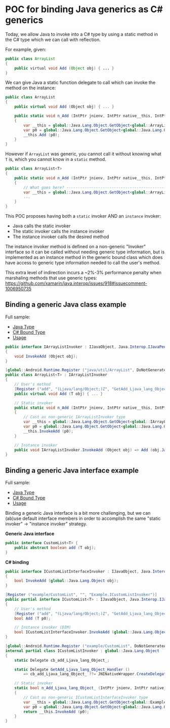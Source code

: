 # POC for binding Java generics as C# generics

Today, we allow Java to invoke into a C# type by using a static method in the C# type which we can call with reflection.

For example, given:

```java
public class ArrayList
{
	public virtual void Add (Object obj) { ... }
}
```

We can give Java a static function delegate to call which can invoke the method on the instance:

```csharp
public class ArrayList
{
	public virtual void Add (Object obj) { ... }

	public static void n_Add (IntPtr jnienv, IntPtr native__this, IntPtr native_p0)
	{
		var __this = global::Java.Lang.Object.GetObject<global::ArrayList> (jnienv, native__this, JniHandleOwnership.DoNotTransfer);
		var p0 = global::Java.Lang.Object.GetObject<global::Java.Lang.Object> (native_p0, JniHandleOwnership.DoNotTransfer);
		__this.Add (p0);
	}
}
```

However if `ArrayList` was generic, you cannot call it without knowing what `T` is, which you cannot know in a `static` method.

```csharp
public class ArrayList<T>
{
	public static void n_Add (IntPtr jnienv, IntPtr native__this, IntPtr native_p0)
	{
		// What goes here? ------------------------------------------------˅
		var __this = global::Java.Lang.Object.GetObject<global::ArrayList<???> (jnienv, native__this, JniHandleOwnership.DoNotTransfer);
		...
	}
}
```

This POC proposes having both a `static` invoker AND an `instance` invoker:
- Java calls the static invoker
- The static invoker calls the instance invoker
- The instance invoker calls the desired method

The instance invoker method is defined on a non-generic "Invoker" interface so it can be called without needing generic type information,
but is implemented as an instance method in the generic bound class which does have access to generic type information needed to call the user's method.

This extra level of indirection incurs a ~2%-3% performance penalty when marshaling methods that use generic types:
https://github.com/xamarin/java.interop/issues/918#issuecomment-1006950735

## Binding a generic Java class example

Full sample:
- [Java Type](https://github.com/jpobst/GenericBindingPrototype/blob/main/java/GenericType.java)
- [C# Bound Type](https://github.com/jpobst/GenericBindingPrototype/blob/main/Generic-Binding-Lib/Additions/Example.GenericType.cs)
- [Usage](https://github.com/jpobst/GenericBindingPrototype/blob/main/Generic-Binding-Lib-Sample/MainActivity.cs#L77-L98)

```csharp
public interface IArrayListInvoker : IJavaObject, Java.Interop.IJavaPeerable
{
	void InvokeAdd (Object obj);
}

[global::Android.Runtime.Register ("java/util/ArrayList", DoNotGenerateAcw=true)]
public class ArrayList<T> : IArrayListInvoker
{
	// User's method
	[Register ("add", "(Ljava/lang/Object;)Z", "GetAdd_Ljava_lang_Object_Handler")]
	public virtual void Add (T obj) { ... }

	// Static invoker
	public static void n_Add (IntPtr jnienv, IntPtr native__this, IntPtr native_p0)
	{
		// Cast as non-generic IArrayListInvoker type
		var __this = global::Java.Lang.Object.GetObject<global::IArrayListInvoker> (jnienv, native__this, JniHandleOwnership.DoNotTransfer);
		var p0 = global::Java.Lang.Object.GetObject<global::Java.Lang.Object> (native_p0, JniHandleOwnership.DoNotTransfer);
		__this.InvokeAdd (p0);
	}

	// Instance invoker
	public void IArrayListInvoker.InvokeAdd (Object obj) => Add (obj.JavaCast<T> ());
}
```

## Binding a generic Java interface example

Full sample:
- [Java Type](https://github.com/jpobst/GenericBindingPrototype/blob/main/java/CustomList.java)
- [C# Bound Type](https://github.com/jpobst/GenericBindingPrototype/blob/main/Generic-Binding-Lib/Additions/Example.ICustomList.cs)
- [Usage](https://github.com/jpobst/GenericBindingPrototype/blob/main/Generic-Binding-Lib-Sample/MainActivity.cs#L27-L52)

Binding a generic Java interface is a bit more challenging, but we can (ab)use default interface
members in order to accomplish the same "static invoker" -> "instance invoker" strategy.

**Generic Java interface**

```java
public interface CustomList<T> {
	public abstract boolean add (T obj);
}
```

**C# binding**

```csharp
public interface ICustomListInterfaceInvoker : IJavaObject, Java.Interop.IJavaPeerable
{
	bool InvokeAdd (global::Java.Lang.Object obj);
}

[Register ("example/CustomList", "", "Example.ICustomListInvoker")]
public partial interface ICustomList<T> : IJavaObject, Java.Interop.IJavaPeerable, ICustomListInterfaceInvoker where T : global::Java.Lang.Object
{
	// User's method
	[Register ("add", "(Ljava/lang/Object;)Z", "GetAdd_Ljava_lang_Object_Handler:Example.ICustomListInvoker, Generic-Binding-Lib")]
	bool Add (T p0);

	// Instance invoker (DIM)
	bool ICustomListInterfaceInvoker.InvokeAdd (global::Java.Lang.Object obj) => Add (obj.JavaCast<T> ());
}

[global::Android.Runtime.Register ("example/CustomList", DoNotGenerateAcw=true)]
internal partial class ICustomListInvoker : global::Java.Lang.Object
{
	static Delegate cb_add_Ljava_lang_Object_;

	static Delegate GetAdd_Ljava_lang_Object_Handler ()
		=> cb_add_Ljava_lang_Object_ ??= JNINativeWrapper.CreateDelegate ((_JniMarshal_PPL_Z) n_Add_Ljava_lang_Object_);

	// Static invoker
	static bool n_Add_Ljava_lang_Object_ (IntPtr jnienv, IntPtr native__this, IntPtr native_p0)
	{
		// Cast as non-generic ICustomListInterfaceInvoker type
		var __this = global::Java.Lang.Object.GetObject<global::Example.ICustomListInterfaceInvoker> (jnienv, native__this, JniHandleOwnership.DoNotTransfer);
		var p0 = global::Java.Lang.Object.GetObject<global::Java.Lang.Object> (native_p0, JniHandleOwnership.DoNotTransfer);
		return __this.InvokeAdd (p0);
	}
}
```
